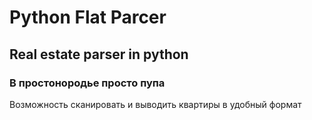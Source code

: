 # Python Flat Parcer
## Real estate parser in python
### В простонородье просто пупа
Возможность сканировать и выводить квартиры в удобный формат
